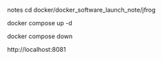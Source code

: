 notes
cd docker/docker_software_launch_note/jfrog

docker compose up -d

docker compose down

http://localhost:8081
